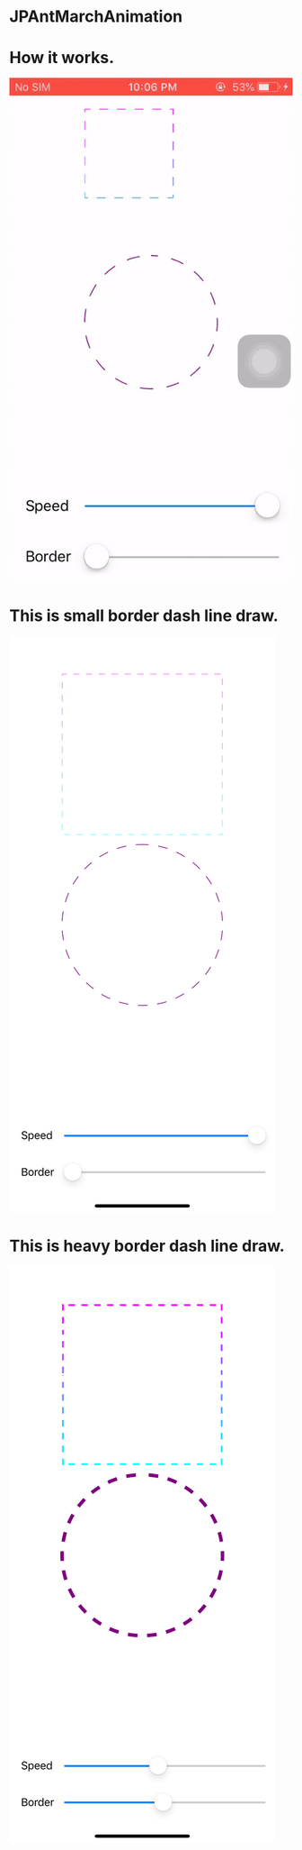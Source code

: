 # JPAntMarchAnimation

# How it works.

![Image of antmarch](https://github.com/jp73923/JPAntMarchAnimation/blob/main/demo.gif)

# This is small border dash line draw.

![Image of antmarch](https://github.com/jp73923/JPAntMarchAnimation/blob/main/1.png)

# This is heavy border dash line draw.

![Image of antmarch](https://github.com/jp73923/JPAntMarchAnimation/blob/main/2.png)
